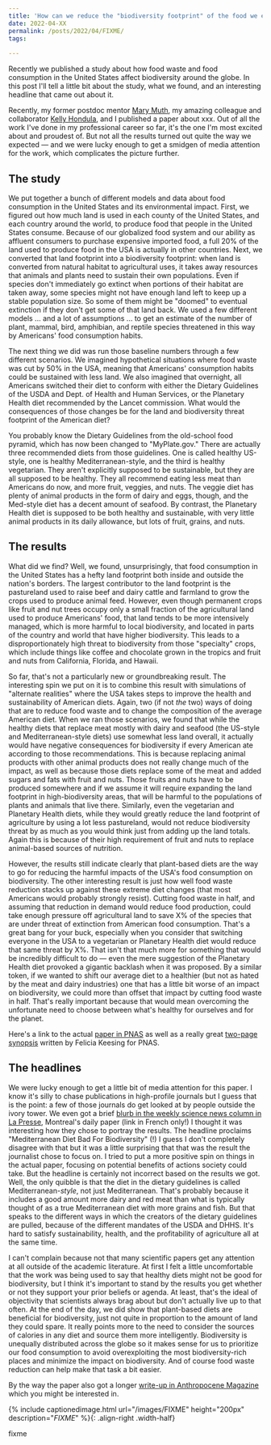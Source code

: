 ```yaml
---
title: 'How can we reduce the "biodiversity footprint" of the food we eat?'
date: 2022-04-XX
permalink: /posts/2022/04/FIXME/
tags:
  
---
```


Recently we published a study about how food waste and food consumption in the United States affect biodiversity around the globe. In this post I'll tell a little bit about the study, what we found, and an interesting headline that came out about it. 

<!--break-->

Recently, my former postdoc mentor [Mary Muth][mkm], my amazing colleague and collaborator [Kelly Hondula][klh], and I published a paper about xxx. Out of all the work I've done in my professional career so far, it's the one I'm most excited about and proudest of. But not all the results turned out quite the way we expected &mdash; and we were lucky enough to get a smidgen of media attention for the work, which complicates the picture further.

## The study

We put together a bunch of different models and data about food consumption in the United States and its environmental impact. First, we figured out how much land is used in each county of the United States, and each country around the world, to produce food that people in the United States consume. Because of our globalized food system and our ability as affluent consumers to purchase expensive imported food, a full 20% of the land used to produce food in the USA is actually in other countries. Next, we converted that land footprint into a biodiversity footprint: when land is converted from natural habitat to agricultural uses, it takes away resources that animals and plants need to sustain their own populations. Even if species don't immediately go extinct when portions of their habitat are taken away, some species might not have enough land left to keep up a stable population size. So some of them might be "doomed" to eventual extinction if they don't get some of that land back. We used a few different models ... and a lot of assumptions ... to get an estimate of the number of plant, mammal, bird, amphibian, and reptile species threatened in this way by Americans' food consumption habits.

The next thing we did was run those baseline numbers through a few different scenarios. We imagined hypothetical situations where food waste was cut by 50% in the USA, meaning that Americans' consumption habits could be sustained with less land. We also imagined that overnight, all Americans switched their diet to conform with either the Dietary Guidelines of the USDA and Dept. of Health and Human Services, or the Planetary Health diet recommended by the Lancet commission. What would the consequences of those changes be for the land and biodiversity threat footprint of the American diet? 

You probably know the Dietary Guidelines from the old-school food pyramid, which has now been changed to "MyPlate.gov." There are actually three recommended diets from those guidelines. One is called healthy US-style, one is healthy Mediterranean-style, and the third is healthy vegetarian. They aren't explicitly supposed to be sustainable, but they are all supposed to be healthy. They all recommend eating less meat than Americans do now, and more fruit, veggies, and nuts. The veggie diet has plenty of animal products in the form of dairy and eggs, though, and the Med-style diet has a decent amount of seafood. By contrast, the Planetary Health diet is supposed to be both healthy and sustainable, with very little animal products in its daily allowance, but lots of fruit, grains, and nuts.

## The results

What did we find? Well, we found, unsurprisingly, that food consumption in the United States has a hefty land footprint both inside and outside the nation's borders. The largest contributor to the land footprint is the pastureland used to raise beef and dairy cattle and farmland to grow the crops used to produce animal feed. However, even though permanent crops like fruit and nut trees occupy only a small fraction of the agricultural land used to produce Americans' food, that land tends to be more intensively managed, which is more harmful to local biodiversity, and located in parts of the country and world that have higher biodiversity. This leads to a disproportionately high threat to biodiversity from those "specialty" crops, which include things like coffee and chocolate grown in the tropics and fruit and nuts from California, Florida, and Hawaii.

So far, that's not a particularly new or groundbreaking result. The interesting spin we put on it is to combine this result with simulations of "alternate realities" where the USA takes steps to improve the health and sustainability of American diets. Again, two (if not *the* two) ways of doing that are to reduce food waste and to change the composition of the average American diet. When we ran those scenarios, we found that while the healthy diets that replace meat mostly with dairy and seafood (the US-style and Mediterranean-style diets) use somewhat less land overall, it actually would have negative consequences for biodiversity if every American ate according to those recommendations. This is because replacing animal products with other animal products does not really change much of the impact, as well as because those diets replace some of the meat and added sugars and fats with fruit and nuts. Those fruits and nuts have to be produced somewhere and if we assume it will require expanding the land footprint in high-biodiversity areas, that will be harmful to the populations of plants and animals that live there. Similarly, even the vegetarian and Planetary Health diets, while they would greatly reduce the land footprint of agriculture by using a lot less pastureland, would not reduce biodiversity threat by as much as you would think just from adding up the land totals. Again this is because of their high requirement of fruit and nuts to replace animal-based sources of nutrition.

However, the results still indicate clearly that plant-based diets are the way to go for reducing the harmful impacts of the USA's food consumption on biodiversity. The other interesting result is just how well food waste reduction stacks up against these extreme diet changes (that most Americans would probably strongly resist). Cutting food waste in half, and assuming that reduction in demand would reduce food production, could take enough pressure off agricultural land to save X% of the species that are under threat of extinction from American food consumption. That's a great bang for your buck, especially when you consider that switching everyone in the USA to a vegetarian or Planetary Health diet would reduce that same threat by X%. That isn't that much more for something that would be incredibly difficult to do &mdash; even the mere suggestion of the Planetary Health diet provoked a gigantic backlash when it was proposed. By a similar token, if we wanted to shift our average diet to a healthier (but not as hated by the meat and dairy industries) one that has a little bit worse of an impact on biodiversity, we could more than offset that impact by cutting food waste in half. That's really important because that would mean overcoming the unfortunate need to choose between what's healthy for ourselves and for the planet.

Here's a link to the actual [paper in PNAS][paper] as well as a really great [two-page synopsis][synopsis] written by Felicia Keesing for PNAS.

## The headlines

We were lucky enough to get a little bit of media attention for this paper. I know it's silly to chase publications in high-profile journals but I guess that is the point: a few of those journals do get looked at by people outside the ivory tower. We even got a brief [blurb in the weekly science news column in La Presse][lapresse], Montreal's daily paper (link in French only!) I thought it was interesting how they chose to portray the results. The headline proclaims "Mediterranean Diet Bad For Biodiversity" (!) I guess I don't completely disagree with that but it was a little surprising that that was the result the journalist chose to focus on. I tried to put a more positive spin on things in the actual paper, focusing on potential benefits of actions society could take. But the headline is certainly not incorrect based on the results we got. Well, the only quibble is that the diet in the dietary guidelines is called Mediterranean-*style*, not just Mediterranean. That's probably because it includes a good amount more dairy and red meat than what is typically thought of as a true Mediterranean diet with more grains and fish. But that speaks to the different ways in which the creators of the dietary guidelines are pulled, because of the different mandates of the USDA and DHHS. It's hard to satisfy sustainability, health, and the profitability of agriculture all at the same time.

I can't complain because not that many scientific papers get any attention at all outside of the academic literature. At first I felt a little uncomfortable that the work was being used to say that healthy diets might not be good for biodiversity, but I think it's important to stand by the results you get whether or not they support your prior beliefs or agenda. At least, that's the ideal of objectivity that scientists always brag about but don't actually live up to that often. At the end of the day, we did show that plant-based diets are beneficial for biodiversity, just not quite in proportion to the amount of land they could spare. It really points more to the need to consider the sources of calories in any diet and source them more intelligently. Biodiversity is unequally distributed across the globe so it makes sense for us to prioritize our food consumption to avoid overexploiting the most biodiversity-rich places and minimize the impact on biodiversity. And of course food waste reduction can help make that task a bit easier.

By the way the paper also got a longer [write-up in Anthropocene Magazine][anthro] which you might be interested in.

{% include captionedimage.html url="/images/FIXME" height="200px" description="<i>FIXME</i>" %}{: .align-right .width-half}

fixme

[paper]: link
[synopsis]: link
[mkm]: link 
[klh]: link
[lapresse]: link
[anthro]: link
